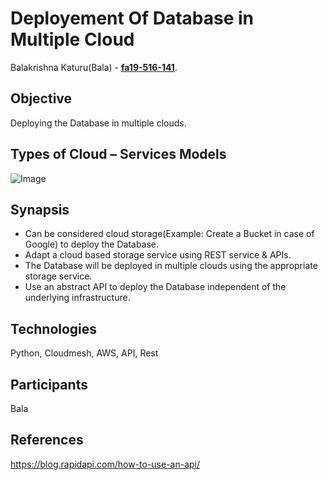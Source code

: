 # Deployement Of Database in Multiple Cloud

Balakrishna Katuru(Bala) - **[fa19-516-141](https://github.com/cloudmesh-community/fa19-516-141)**.<br/>

## Objective 
Deploying the Database in multiple clouds.

## Types of Cloud – Services Models

![Image](https://www.devteam.space/wp-content/uploads/2017/07/Cloud-Models.jpg)


## Synapsis 
- Can be considered cloud storage(Example: Create a Bucket in case of Google)
     to deploy the Database. 
- Adapt a cloud based storage service using REST service & APIs.
- The Database will be deployed in multiple clouds using the appropriate storage service.
- Use an abstract API to deploy the Database independent of the underlying infrastructure.

## Technologies
Python, 
Cloudmesh, 
AWS, 
API, Rest

## Participants 
Bala

## References

<https://blog.rapidapi.com/how-to-use-an-api/>

